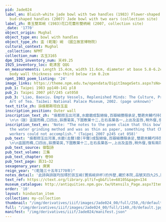 ```yaml
---
pid: Jade024
label_en: Bluish-white jade bowl with two handles (1983) Flower-shaped bowl with two
  bud-shaped handles (2007) Jade bowl with two ears (collection site)
label_zh: 青玉雙耳碗 (1983)花口花蕾形雙柄碗 (2007, collection site)
_date: '1770'
object_origin: Mughal
object_type_en: bowl with handles
object_type_zh: 盃 (乾隆）碗 （國立故宮博物院)
cultural_context: Mughal
_collection: NPMT
collection_num: 古玉3165
dpm_1925_inventory_num: 天49.25
1925_inventory_loc: 乾清宮 QQG
en_measurements: Length 15.4cm, width 11.6cm, diameter at base 5.8-6.2cm, height 6.5cm,
  body wall thickness one-third below rim 0.2cm
npmt_1983_poem_listing: '24'
image_links: https://theme.npm.edu.tw/opendata/DigitImageSets.aspx?sNo=04020795  https://theme.npm.edu.tw/opendata/DigitImageSets.aspx?sNo=04020799
pub_1: Taipei 1983 pp140-141 pl8
pub_2: Taipei 2007 p67/245 cat058
pub_3: 'Liao, Baoxiu. Empty Vessels, Replenished Minds: The Culture, Practice, and
  Art of Tea. Taibei: National Palace Museum, 2002. (page unknown)'
text_title_zh: 詠痕都斯坦白玉盃
inscription_position: Outer wall
inscription_text_zh: "痕都撈玉出河濱,水磨磨成製絕倫,百瓣細攢穩承足,雙葩夾輔巧持唇, 瓊瑤自古來西域,精緻而今勝玉人,不以飲醪以啜茗,戒哉惡旨久書紳。
  \n\n（跋）盃圓而橢,口四出,趺攢菊英,下圍敷葉十二,左右長葉各一,上出及盃唇,稍外偃,復有兩花下垂。承以短葉,可用執,玉旣瑩淨,製薄如紙,良材巧琢,非中土玉工所能仿佛也。 "
inscription_text_en: 'Note: "The notes to the poem claim that this bowl was made using
  the water grinding method and was as thin as paper, something that Chinese jade
  workers could not accomplish." (Taipei 2007 p245 cat 058)'
pub_text: "痕都撈玉出河濱,水磨(去聲)磨(平聲)成製絕倫,百瓣細攢穩承足,雙葩夾輔巧持唇, 瓊瑤自古來西域,精緻而今勝玉人,不以飲醪以啜茗,戒哉惡旨久書紳。
  \n\n盃圓而橢,口四出,趺攢菊英,下圍敷葉十二,左右長葉各一,上出及盃唇,稍外偃,復有兩花下垂。承以短葉,可用執,玉旣瑩淨,製薄如紙,良材巧琢,非中土玉工所能仿佛也。 "
pub_text_source: 御製詩
pub_text_volume: 三集
pub_text_chapter: 卷90
pub_text_page: 頁31—32
sexagenary_year: 庚寅
reign_year: "(乾隆三十五年1770年)"
notes_detail: '此詩與詩跋均加琢於該玉碗(實爲碗非杯)的外壁,藏於本院,品號天四九25,圖版捌,插圖39。 '
text_ref: https://ctext.org/library.pl?if=gb&file=68105&page=134
museum_catalogue: http://antiquities.npm.gov.tw/Utensils_Page.aspx?ItemId=53588
order: '10'
layout: hindustan_item
collection: my-collection
thumbnail: "/img/derivatives/iiif/images/Jade024_00/full/250,/0/default.jpg"
full: "/img/derivatives/iiif/images/Jade024_00/full/1140,/0/default.jpg"
manifest: "/img/derivatives/iiif/Jade024/manifest.json"
---
```


